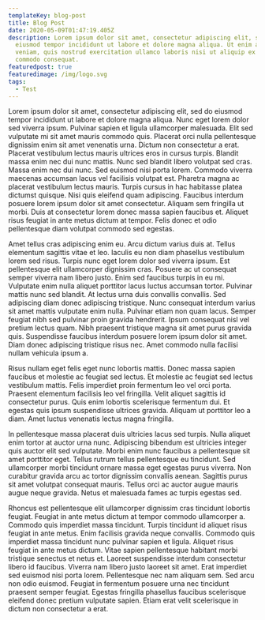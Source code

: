 ```yaml
---
templateKey: blog-post
title: Blog Post
date: 2020-05-09T01:47:19.405Z
description: Lorem ipsum dolor sit amet, consectetur adipiscing elit, sed do
  eiusmod tempor incididunt ut labore et dolore magna aliqua. Ut enim ad minim
  veniam, quis nostrud exercitation ullamco laboris nisi ut aliquip ex ea
  commodo consequat.
featuredpost: true
featuredimage: /img/logo.svg
tags:
  - Test
---
```

Lorem ipsum dolor sit amet, consectetur adipiscing elit, sed do eiusmod tempor incididunt ut labore et dolore magna aliqua. Nunc eget lorem dolor sed viverra ipsum. Pulvinar sapien et ligula ullamcorper malesuada. Elit sed vulputate mi sit amet mauris commodo quis. Placerat orci nulla pellentesque dignissim enim sit amet venenatis urna. Dictum non consectetur a erat. Placerat vestibulum lectus mauris ultrices eros in cursus turpis. Blandit massa enim nec dui nunc mattis. Nunc sed blandit libero volutpat sed cras. Massa enim nec dui nunc. Sed euismod nisi porta lorem. Commodo viverra maecenas accumsan lacus vel facilisis volutpat est. Pharetra magna ac placerat vestibulum lectus mauris. Turpis cursus in hac habitasse platea dictumst quisque. Nisi quis eleifend quam adipiscing. Faucibus interdum posuere lorem ipsum dolor sit amet consectetur. Aliquam sem fringilla ut morbi. Duis at consectetur lorem donec massa sapien faucibus et. Aliquet risus feugiat in ante metus dictum at tempor. Felis donec et odio pellentesque diam volutpat commodo sed egestas.

Amet tellus cras adipiscing enim eu. Arcu dictum varius duis at. Tellus elementum sagittis vitae et leo. Iaculis eu non diam phasellus vestibulum lorem sed risus. Turpis nunc eget lorem dolor sed viverra ipsum. Est pellentesque elit ullamcorper dignissim cras. Posuere ac ut consequat semper viverra nam libero justo. Enim sed faucibus turpis in eu mi. Vulputate enim nulla aliquet porttitor lacus luctus accumsan tortor. Pulvinar mattis nunc sed blandit. At lectus urna duis convallis convallis. Sed adipiscing diam donec adipiscing tristique. Nunc consequat interdum varius sit amet mattis vulputate enim nulla. Pulvinar etiam non quam lacus. Semper feugiat nibh sed pulvinar proin gravida hendrerit. Ipsum consequat nisl vel pretium lectus quam. Nibh praesent tristique magna sit amet purus gravida quis. Suspendisse faucibus interdum posuere lorem ipsum dolor sit amet. Diam donec adipiscing tristique risus nec. Amet commodo nulla facilisi nullam vehicula ipsum a.

Risus nullam eget felis eget nunc lobortis mattis. Donec massa sapien faucibus et molestie ac feugiat sed lectus. Et molestie ac feugiat sed lectus vestibulum mattis. Felis imperdiet proin fermentum leo vel orci porta. Praesent elementum facilisis leo vel fringilla. Velit aliquet sagittis id consectetur purus. Quis enim lobortis scelerisque fermentum dui. Et egestas quis ipsum suspendisse ultrices gravida. Aliquam ut porttitor leo a diam. Amet luctus venenatis lectus magna fringilla.

In pellentesque massa placerat duis ultricies lacus sed turpis. Nulla aliquet enim tortor at auctor urna nunc. Adipiscing bibendum est ultricies integer quis auctor elit sed vulputate. Morbi enim nunc faucibus a pellentesque sit amet porttitor eget. Tellus rutrum tellus pellentesque eu tincidunt. Sed ullamcorper morbi tincidunt ornare massa eget egestas purus viverra. Non curabitur gravida arcu ac tortor dignissim convallis aenean. Sagittis purus sit amet volutpat consequat mauris. Tellus orci ac auctor augue mauris augue neque gravida. Netus et malesuada fames ac turpis egestas sed.

Rhoncus est pellentesque elit ullamcorper dignissim cras tincidunt lobortis feugiat. Feugiat in ante metus dictum at tempor commodo ullamcorper a. Commodo quis imperdiet massa tincidunt. Turpis tincidunt id aliquet risus feugiat in ante metus. Enim facilisis gravida neque convallis. Commodo quis imperdiet massa tincidunt nunc pulvinar sapien et ligula. Aliquet risus feugiat in ante metus dictum. Vitae sapien pellentesque habitant morbi tristique senectus et netus et. Laoreet suspendisse interdum consectetur libero id faucibus. Viverra nam libero justo laoreet sit amet. Erat imperdiet sed euismod nisi porta lorem. Pellentesque nec nam aliquam sem. Sed arcu non odio euismod. Feugiat in fermentum posuere urna nec tincidunt praesent semper feugiat. Egestas fringilla phasellus faucibus scelerisque eleifend donec pretium vulputate sapien. Etiam erat velit scelerisque in dictum non consectetur a erat.